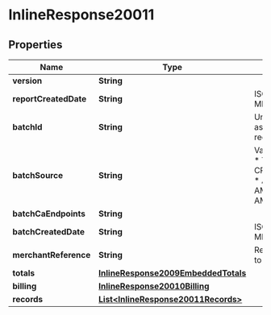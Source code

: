 
# InlineResponse20011

## Properties
Name | Type | Description | Notes
------------ | ------------- | ------------- | -------------
**version** | **String** |  |  [optional]
**reportCreatedDate** | **String** | ISO-8601 format: yyyy-MM-ddTHH:mm:ssZ |  [optional]
**batchId** | **String** | Unique identification number assigned to the submitted request. |  [optional]
**batchSource** | **String** | Valid Values:   * SCHEDULER   * TOKEN_API   * CREDIT_CARD_FILE_UPLOAD   * AMEX_REGSITRY   * AMEX_REGISTRY_API   * AMEX_MAINTENANCE  |  [optional]
**batchCaEndpoints** | **String** |  |  [optional]
**batchCreatedDate** | **String** | ISO-8601 format: yyyy-MM-ddTHH:mm:ssZ |  [optional]
**merchantReference** | **String** | Reference used by merchant to identify batch. |  [optional]
**totals** | [**InlineResponse2009EmbeddedTotals**](InlineResponse2009EmbeddedTotals.md) |  |  [optional]
**billing** | [**InlineResponse20010Billing**](InlineResponse20010Billing.md) |  |  [optional]
**records** | [**List&lt;InlineResponse20011Records&gt;**](InlineResponse20011Records.md) |  |  [optional]



